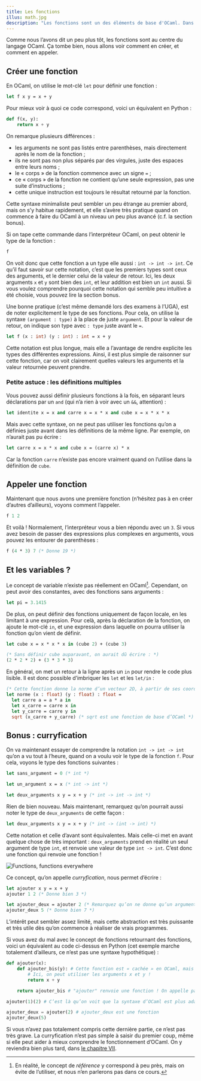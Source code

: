 ```yaml
---
title: Les fonctions
illus: math.jpg
description: "Les fonctions sont un des éléments de base d'OCaml. Dans ce chapitre, nous allons apprendre comment les créer et les appeler."
---
```


Comme nous l’avons dit un peu plus tôt, les fonctions sont au centre du langage OCaml.
Ça tombe bien, nous allons voir comment en créer, et comment en appeler.

## Créer une fonction

En OCaml, on utilise le mot-clé `let` pour définir une fonction :

```ocaml
let f x y = x + y
```

Pour mieux voir à quoi ce code correspond, voici un équivalent en Python :

```python
def f(x, y):
    return x + y
```

On remarque plusieurs différences :

- les arguments ne sont pas listés entre parenthèses, mais directement après le nom de la fonction ;
- ils ne sont pas non plus séparés par des virgules, juste des espaces entre leurs noms ;
- le « corps » de la fonction commence avec un signe `=` ;
- ce « corps » de la fonction ne contient qu’une seule expression, pas une suite d’instructions ;
- cette unique instruction est toujours le résultat retourné par la fonction.

Cette syntaxe minimaliste peut sembler un peu étrange au premier abord, mais on s’y habitue rapidement,
et elle s’avère très pratique quand on commence à faire du OCaml à un niveau un peu plus avancé (c.f. la section bonus).

Si on tape cette commande dans l’interpréteur OCaml, on peut obtenir le type de la fonction :

```ocaml
f
```

On voit donc que cette fonction a un type elle aussi : `int -> int -> int`.
Ce qu’il faut savoir sur cette notation, c’est que les premiers types sont ceux des arguments,
et le dernier celui de la valeur de retour. Ici, les deux arguments `x` et `y` sont bien des `int`, et leur
addition est bien un `int` aussi. Si vous voulez comprendre pourquoi cette notation qui semble peu intuitive
a été choisie, vous pouvez lire la section bonus.

Une bonne pratique (c’est même demandé lors des examens à l’UGA), est de noter explicitement le type de ses fonctions.
Pour cela, on utilise la syntaxe `(argument : type)` à la place de juste `argument`. Et pour la valeur de retour,
on indique son type avec `: type` juste avant le `=`.

```ocaml
let f (x : int) (y : int) : int = x + y
```

Cette notation est plus longue, mais elle a l’avantage de rendre explicite les types des différentes expressions.
Ainsi, il est plus simple de raisonner sur cette fonction, car on voit clairement quelles valeurs les arguments
et la valeur retournée peuvent prendre.

### Petite astuce : les définitions multiples

Vous pouvez aussi définir plusieurs fonctions à la fois, en séparant leurs déclarations par un
`and` (qui n’a rien à voir avec un `&&`, attention) :

```ocaml
let identite x = x and carre x = x * x and cube x = x * x * x
```

Mais avec cette syntaxe, on ne peut pas utiliser les fonctions qu’on a définies juste avant dans les définitions de la même ligne.
Par exemple, on n’aurait pas pu écrire :

```ocaml
let carre x = x * x and cube x = (carre x) * x
```

Car la fonction `carre` n’existe pas encore vraiment quand on l’utilise dans la définition de `cube`.

## Appeler une fonction

Maintenant que nous avons une première fonction (n’hésitez pas à en créer d’autres d’ailleurs), voyons comment l’appeler.

```ocaml
f 1 2
```

Et voilà ! Normalement, l’interpréteur vous a bien répondu avec un `3`. Si vous avez besoin de passer des expressions
plus complexes en arguments, vous pouvez les entourer de parenthèses :

```ocaml
f (4 * 3) 7 (* Donne 19 *)
```

## Et les variables ?

Le concept de variable n’existe pas réellement en OCaml[^refs]. Cependant, on peut avoir des constantes, avec des fonctions sans
arguments :

```ocaml
let pi = 3.1415
```

De plus, on peut définir des fonctions uniquement de façon locale, en les limitant à une expression. Pour celà, après la déclaration
de la fonction, on ajoute le mot-clé `in`, et une expression dans laquelle on pourra utiliser la fonction qu’on vient de définir.

```ocaml
let cube x = x * x * x in (cube 2) + (cube 3)

(* Sans définir cube auparavant, on aurait dû écrire : *)
(2 * 2 * 2) + (3 * 3 * 3)
```

En général, on met un retour à la ligne après un `in` pour rendre le code plus lisible.
Il est donc possible d’imbriquer les `let` et les `let/in` :

```ocaml
(* Cette fonction donne la norme d’un vecteur 2D, à partir de ses coordonnées *)
let norme (x : float) (y : float) : float =
  let carre a = a * a in
  let x_carre = carre x in
  let y_carre = carre y in
  sqrt (x_carre + y_carre) (* sqrt est une fonction de base d’OCaml *)
```

## Bonus : curryfication

On va maintenant essayer de comprendre la notation `int -> int -> int` qu’on a vu tout à l’heure, quand on a
voulu voir le type de la fonction `f`. Pour cela, voyons le type des fonctions suivantes :

```ocaml
let sans_argument = 0 (* int *)

let un_argument x = x (* int -> int *)

let deux_arguments x y = x + y (* int -> int -> int *)
```

Rien de bien nouveau. Mais maintenant, remarquez qu’on pourrait aussi noter le type de `deux_arguments` de cette façon :

```ocaml
let deux_arguments x y = x + y (* int -> (int -> int) *)
```

Cette notation et celle d’avant sont équivalentes. Mais celle-ci met en avant quelque chose de très important :
`deux_arguments` prend en réalité un seul argument de type `int`, et renvoie une valeur de type `int -> int`.
C’est donc une fonction qui renvoie une fonction !

![Functions, functions everywhere](/images/functions-everywhere.jpg)

Ce concept, qu’on appelle *curryfication*, nous permet d’écrire :

```ocaml
let ajouter x y = x + y
ajouter 1 2 (* Donne bien 3 *)

let ajouter_deux = ajouter 2 (* Remarquez qu’on ne donne qu’un argument à "ajouter" *)
ajouter_deux 5 (* Donne bien 7 *)
```

L’intérêt peut sembler assez limité, mais cette abstraction est très puissante et très utile dès qu’on commence à réaliser de vrais programmes.

Si vous avez du mal avec le concept de fonctions retournant des fonctions, voici un équivalent au code
ci-dessus en Python (cet exemple marche totalement d’ailleurs, ce n’est pas une syntaxe hypothétique) :

```python
def ajouter(x):
    def ajouter_bis(y): # Cette fonction est « cachée » en OCaml, mais bien présente
        # Ici, on peut utiliser les arguments x et y !
        return x + y

    return ajouter_bis # "ajouter" renvoie une fonction ! On appelle pas "ajouter_bis", il n’y a pas de parenthèses

ajouter(1)(2) # C’est là qu’on voit que la syntaxe d’OCaml est plus adaptée, en Python c’est… étrange

ajouter_deux = ajouter(2) # ajouter_deux est une fonction
ajouter_deux(5)
```

Si vous n’avez pas totalement compris cette dernière partie, ce n’est pas très grave. La curryfication n’est pas simple à
saisir du premier coup, même si elle peut aider à mieux comprendre le fonctionnement d’OCaml. On y reviendra bien plus tard,
dans [le chapitre VII](/VII/2-curryfication).

[^refs]: En réalité, le concept de *référence* y correspond à peu près, mais on évite de l’utiliser, et nous n’en parlerons pas dans ce cours.
